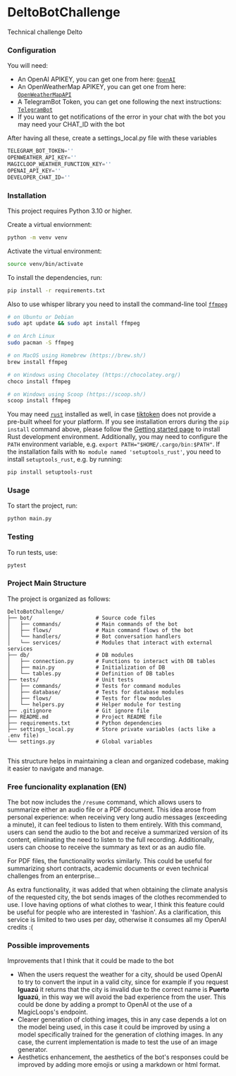 # DeltoBotChallenge
Technical challenge Delto

### Configuration
You will need:
- An OpenAI APIKEY, you can get one from here: [`OpenAI`](https://platform.openai.com/api-keys)
- An OpenWeatherMap APIKEY, you can get one from here: [`OpenWeatherMapAPI`](https://openweathermap.org/api)
- A TelegramBot Token, you can get one following the next instructions: [`TelegramBot`](https://core.telegram.org/bots#how-do-i-create-a-bot)
- If you want to get notifications of the error in your chat with the bot you may need your CHAT_ID with the bot

After having all these, create a settings_local.py file with these variables 

```python
TELEGRAM_BOT_TOKEN=''
OPENWEATHER_API_KEY=''
MAGICLOOP_WEATHER_FUNCTION_KEY=''
OPENAI_API_KEY=''
DEVELOPER_CHAT_ID=''
```

### Installation

This project requires Python 3.10 or higher.

Create a virtual enviornment:
```bash
python -m venv venv
```

Activate the virtual environment:
```bash
source venv/bin/activate
```

To install the dependencies, run:
```bash
pip install -r requirements.txt
```

Also to use whisper library you need to install the command-line tool [`ffmpeg`](https://ffmpeg.org/) 

```bash
# on Ubuntu or Debian
sudo apt update && sudo apt install ffmpeg

# on Arch Linux
sudo pacman -S ffmpeg

# on MacOS using Homebrew (https://brew.sh/)
brew install ffmpeg

# on Windows using Chocolatey (https://chocolatey.org/)
choco install ffmpeg

# on Windows using Scoop (https://scoop.sh/)
scoop install ffmpeg
```

You may need [`rust`](http://rust-lang.org) installed as well, in case [tiktoken](https://github.com/openai/tiktoken) does not provide a pre-built wheel for your platform. If you see installation errors during the `pip install` command above, please follow the [Getting started page](https://www.rust-lang.org/learn/get-started) to install Rust development environment. Additionally, you may need to configure the `PATH` environment variable, e.g. `export PATH="$HOME/.cargo/bin:$PATH"`. If the installation fails with `No module named 'setuptools_rust'`, you need to install `setuptools_rust`, e.g. by running:

```bash
pip install setuptools-rust
```

### Usage

To start the project, run:
```bash
python main.py
```

### Testing

To run tests, use:
```bash
pytest
```

### Project Main Structure

The project is organized as follows:

```
DeltoBotChallenge/
├── bot/                    # Source code files
│   ├── commands/           # Main commands of the bot
│   ├── flows/              # Main command flows of the bot
│   └── handlers/           # Bot conversation handlers
│   └── services/           # Modules that interact with external services
├── db/                     # DB modules
│   ├── connection.py       # Functions to interact with DB tables
│   ├── main.py             # Initialization of DB 
│   └── tables.py           # Definition of DB tables
├── tests/                  # Unit tests
│   ├── commands/           # Tests for command modules
│   ├── database/           # Tests for database modules 
│   ├── flows/              # Tests for flow modules
│   └── helpers.py          # Helper module for testing
├── .gitignore              # Git ignore file
├── README.md               # Project README file
├── requirements.txt        # Python dependencies
├── settings_local.py       # Store private variables (acts like a .env file)
└── settings.py             # Global variables


```

This structure helps in maintaining a clean and organized codebase, making it easier to navigate and manage.

### Free funcionality explanation (EN)

The bot now includes the `/resume` command, which allows users to summarize either an audio file or a PDF document. This idea arose from personal experience: when receiving very long audio messages (exceeding a minute), it can feel tedious to listen to them entirely. With this command, users can send the audio to the bot and receive a summarized version of its content, eliminating the need to listen to the full recording. Additionally, users can choose to receive the summary as text or as an audio file.

For PDF files, the functionality works similarly. This could be useful for summarizing short contracts, academic documents or even technical challenges from an enterprise...

As extra functionality, it was added that when obtaining the climate analysis of the requested city, the bot sends images of the clothes recommended to use. I love having options of what clothes to wear, I think this feature could be useful for people who are interested in 'fashion'. As a clarification, this service is limited to two uses per day, otherwise it consumes all my OpenAI credits :(

### Possible improvements

Improvements that I think that it could be made to the bot
- When the users request the weather for a city, should be used OpenAI to try to convert the input in a valid city, since for example if you request **Iguazú** it returns that the city is invalid due to the correct name is **Puerto Iguazú**, in this way we will avoid the bad experience from the user. This could be done by adding a prompt to OpenAI ot the use of a MagicLoops's endpoint.
- Clearer generation of clothing images, this in any case depends a lot on the model being used, in this case it could be improved by using a model specifically trained for the generation of clothing images. In any case, the current implementation is made to test the use of an image generator.
- Aesthetics enhancement, the aesthetics of the bot's responses could be improved by adding more emojis or using a markdown or html format.